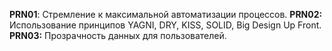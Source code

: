 **PRN01**: Стремление к максимальной автоматизации процессов.
**PRN02:** Использование принципов YAGNI, DRY, KISS, SOLID, Big Design Up Front.
**PRN03:** Прозрачность данных для пользователей.